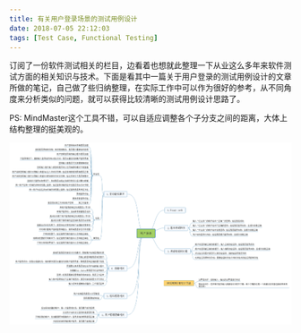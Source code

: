 ```yaml
---
title: 有关用户登录场景的测试用例设计
date: 2018-07-05 22:12:03
tags: [Test Case, Functional Testing]
---
```


订阅了一份软件测试相关的栏目，边看着也想就此整理一下从业这么多年来软件测试方面的相关知识与技术。下面是看其中一篇关于用户登录的测试用例设计的文章所做的笔记，自己做了些归纳整理，在实际工作中可以作为很好的参考，从不同角度来分析类似的问题，就可以获得比较清晰的测试用例设计思路了。

PS: MindMaster这个工具不错，可以自适应调整各个子分支之间的距离，大体上结构整理的挺美观的。

![为用户登录设计测试用例的思维导图](/images/test-case-design-for-user-login.png)
